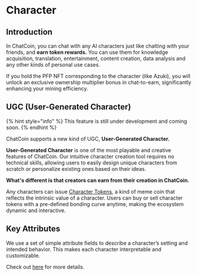 # Character

## Introduction

In ChatCoin, you can chat with any AI characters just like chatting with your friends, and **earn token rewards.** You can use them for knowledge acquisition, translation, entertainment, content creation, data analysis and any other kinds of personal use cases.

If you hold the PFP NFT corresponding to the character (like Azuki), you will unlock an exclusive ownership multiplier bonus in chat-to-earn, significantly enhancing your mining efficiency.

## UGC (User-Generated Character)

{% hint style="info" %}
This feature is still under development and coming soon.
{% endhint %}

ChatCoin supports a new kind of UGC, **User-Generated Character.**&#x20;

**User-Generated Character** is one of the most playable and creative features of ChatCoin. Our intuitive character creation tool requires no technical skills, allowing users to easily design unique characters from scratch or personalize existing ones based on their ideas.

**What's different is that creators can earn from their creation in ChatCoin.**

Any characters can issue [Character Tokens](character-token-ct.md), a kind of meme coin that reflects the intrinsic value of a character. Users can buy or sell character tokens with a pre-defined bonding curve anytime, making the ecosystem dynamic and interactive.

## Key Attributes

We use a set of simple attribute fields to describe a character’s setting and intended behavior. This makes each character interpretable and customizable.

Check out [here](attributes.md) for more details.
